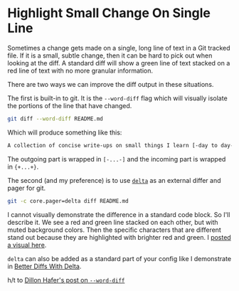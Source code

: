 # Highlight Small Change On Single Line

Sometimes a change gets made on a single, long line of text in a Git tracked
file. If it is a small, subtle change, then it can be hard to pick out when
looking at the diff. A standard diff will show a green line of text stacked on
a red line of text with no more granular information.

There are two ways we can improve the diff output in these situations.

The first is built-in to git. It is the `--word-diff` flag which will visually
isolate the portions of the line that have changed.

```bash
git diff --word-diff README.md
```

Which will produce something like this:

```diff
A collection of concise write-ups on small things I learn [-day to day-]{+day-to-day+} across a
```

The outgoing part is wrapped in `[-...-]` and the incoming part is wrapped in
`{+...+}`.

The second (and my preference) is to use
[`delta`](https://github.com/dandavison/delta) as an external differ and pager
for git.

```bash
git -c core.pager=delta diff README.md
```

I cannot visually demonstrate the difference in a standard code block. So I'll
describe it. We see a red and green line stacked on each other, but with muted
background colors. Then the specific characters that are different stand out
because they are highlighted with brighter red and green. I [posted a visual
here](https://bsky.app/profile/jbranchaud.bsky.social/post/3ln245orlxs2j).

`delta` can also be added as a standard part of your config like I demonstrate
in [Better Diffs With Delta](git/better-diffs-with-delta.md).

h/t to [Dillon Hafer's post on
`--word-diff`](https://til.hashrocket.com/posts/t994rwt3fg-finds-diffs-in-long-line)
